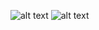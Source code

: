 ![alt text](http://url/to/img.png)
![alt text](https://github.com/harun-mese/bottom_navigation_1/blob/main/image.jpg?raw=true)
